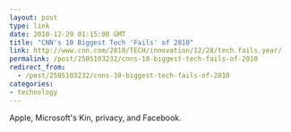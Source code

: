```yaml
---
layout: post
type: link
date: 2010-12-29 01:15:00 GMT
title: "CNN's 10 Biggest Tech 'Fails' of 2010"
link: http://www.cnn.com/2010/TECH/innovation/12/28/tech.fails.year/
permalink: /post/2505103232/cnns-10-biggest-tech-fails-of-2010
redirect_from: 
  - /post/2505103232/cnns-10-biggest-tech-fails-of-2010
categories:
- technology
---
```

Apple, Microsoft's Kin, privacy, and Facebook.